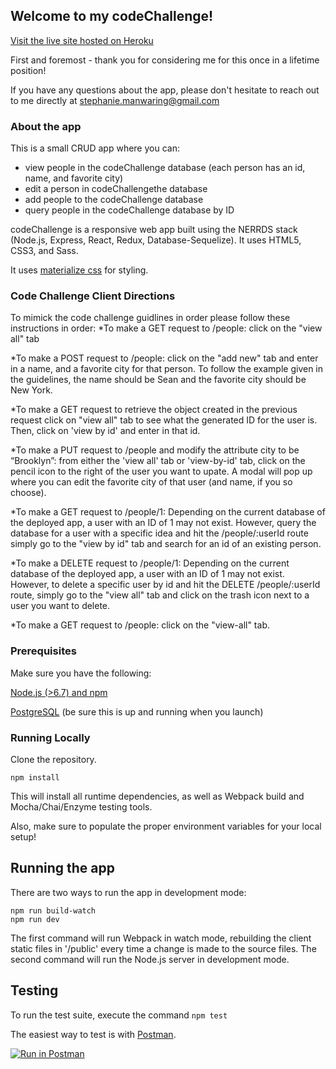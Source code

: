 ## Welcome to my codeChallenge!

[Visit the live site hosted on Heroku](https://spotify-stephaniemanwaring.herokuapp.com/)

First and foremost - thank you for considering me for this once in a lifetime position!

If you have any questions about the app, please don't hesitate to reach out to me directly at stephanie.manwaring@gmail.com

### About the app

This is a small CRUD app where you can:
* view people in the codeChallenge database (each person has an id, name, and favorite city)
* edit a person in codeChallengethe database 
* add people to the codeChallenge database
* query people in the codeChallenge database by ID

codeChallenge is a responsive web app built using the NERRDS stack (Node.js, Express, React, Redux, Database-Sequelize). It uses HTML5, CSS3, and Sass.

It uses [materialize css](http://materializecss.com/) for styling. 


### Code Challenge Client Directions 
To mimick the code challenge guidlines in order please follow these instructions in order: 
*To make a GET request to /people: click on the "view all" tab

*To make a POST request to /people: click on the "add new" tab and enter in a name, and a favorite city for that person. To follow the example given in the guidelines, the name should be Sean and the favorite city should be New York.

*To make a GET request to retrieve the object created in the previous request click on "view all" tab to see what the generated ID for the user is. Then, click on 'view by id' and enter in that id.

*To make a PUT request to /people and modify the attribute city to be “Brooklyn”: from either the 'view all' tab or 'view-by-id' tab, click on the pencil icon to the right of the user you want to upate. A modal will pop up where you can edit the favorite city of that user (and name, if you so choose).

*To make a GET request to /people/1: Depending on the current database of the deployed app, a user with an ID of 1 may not exist. However, query the database for a user with a specific idea and hit the /people/:userId route simply go to the "view by id" tab and search for an id of an existing person.

*To make a DELETE request to /people/1: Depending on the current database of the deployed app, a user with an ID of 1 may not exist. However, to delete a specific user by id and hit the DELETE /people/:userId route, simply go to the "view all" tab and click on the trash icon next to a user you want to delete.

*To make a GET request to /people: click on the "view-all" tab.


### Prerequisites

Make sure you have the following:

[Node.js (>6.7) and npm](https://nodejs.org/en/)

[PostgreSQL](https://www.postgresql.org/) (be sure this is up and running when you launch)

### Running Locally

Clone the repository.

```
npm install

```
This will install all runtime dependencies, as well as Webpack build and Mocha/Chai/Enzyme testing tools.

Also, make sure to populate the proper environment variables for your local setup!


## Running the app

There are two ways to run the app in development mode:

```
npm run build-watch
npm run dev

```
The first command will run Webpack in watch mode, rebuilding the client static files in '/public' every time a change is made to the source files. The second command will run the Node.js server in development mode.

## Testing

To run the test suite, execute the command `npm test`

The easiest way to test is with [Postman](https://www.getpostman.com/).

[![Run in Postman](https://run.pstmn.io/button.svg)](https://app.getpostman.com/run-collection/b679dd0210a9500f7fef)










